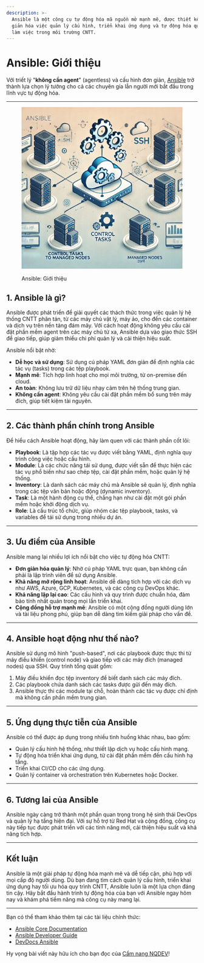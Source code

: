 ```yaml
---
description: >-
  Ansible là một công cụ tự động hóa mã nguồn mở mạnh mẽ, được thiết kế để đơn
  giản hóa việc quản lý cấu hình, triển khai ứng dụng và tự động hóa quy trình
  làm việc trong môi trường CNTT.
---
```


# Ansible: Giới thiệu

Với triết lý "**không cần agent**" (agentless) và cấu hình đơn giản, [Ansible](./) trở thành lựa chọn lý tưởng cho cả các chuyên gia lẫn người mới bắt đầu trong lĩnh vực tự động hóa.

***

<figure><img src="https://raw.githubusercontent.com/nguyenquy0710/repo-datafiles/refs/heads/main/gitbook/blogs/cong-nghe/ansible-gioi-thieu.webp" alt=""><figcaption><p>Ansible: Giới thiệu</p></figcaption></figure>

## 1. **Ansible là gì?**

Ansible được phát triển để giải quyết các thách thức trong việc quản lý hệ thống CNTT phân tán, từ các máy chủ vật lý, máy ảo, cho đến các container và dịch vụ trên nền tảng đám mây. Với cách hoạt động không yêu cầu cài đặt phần mềm agent trên các máy chủ từ xa, Ansible dựa vào giao thức SSH để giao tiếp, giúp giảm thiểu chi phí quản lý và cải thiện hiệu suất.

Ansible nổi bật nhờ:

* **Dễ học và sử dụng**: Sử dụng cú pháp YAML đơn giản để định nghĩa các tác vụ (tasks) trong các tệp playbook.
* **Mạnh mẽ**: Tích hợp linh hoạt cho mọi môi trường, từ on-premise đến cloud.
* **An toàn**: Không lưu trữ dữ liệu nhạy cảm trên hệ thống trung gian.
* **Không cần agent**: Không yêu cầu cài đặt phần mềm bổ sung trên máy đích, giúp tiết kiệm tài nguyên.

***

## 2. **Các thành phần chính trong Ansible**

Để hiểu cách Ansible hoạt động, hãy làm quen với các thành phần cốt lõi:

* **Playbook**: Là tập hợp các tác vụ được viết bằng YAML, định nghĩa quy trình công việc hoặc cấu hình.
* **Module**: Là các chức năng tái sử dụng, được viết sẵn để thực hiện các tác vụ phổ biến như sao chép tệp, cài đặt phần mềm, hoặc quản lý hệ thống.
* **Inventory**: Là danh sách các máy chủ mà Ansible sẽ quản lý, định nghĩa trong các tệp văn bản hoặc động (dynamic inventory).
* **Task**: Là một hành động cụ thể, chẳng hạn như cài đặt một gói phần mềm hoặc khởi động dịch vụ.
* **Role**: Là cấu trúc tổ chức, giúp nhóm các tệp playbook, tasks, và variables để tái sử dụng trong nhiều dự án.

***

## 3. **Ưu điểm của Ansible**

Ansible mang lại nhiều lợi ích nổi bật cho việc tự động hóa CNTT:

* **Đơn giản hóa quản lý**: Nhờ cú pháp YAML trực quan, bạn không cần phải là lập trình viên để sử dụng Ansible.
* **Khả năng mở rộng linh hoạt**: Ansible dễ dàng tích hợp với các dịch vụ như AWS, Azure, GCP, Kubernetes, và các công cụ DevOps khác.
* **Khả năng lặp lại cao**: Các cấu hình và quy trình được chuẩn hóa, đảm bảo tính nhất quán trong mọi lần triển khai.
* **Cộng đồng hỗ trợ mạnh mẽ**: Ansible có một cộng đồng người dùng lớn và tài liệu phong phú, giúp bạn dễ dàng tìm kiếm giải pháp cho vấn đề.

***

## 4. **Ansible hoạt động như thế nào?**

Ansible sử dụng mô hình "push-based", nơi các playbook được thực thi từ máy điều khiển (control node) và giao tiếp với các máy đích (managed nodes) qua SSH. Quy trình tổng quát gồm:

1. Máy điều khiển đọc tệp inventory để biết danh sách các máy đích.
2. Các playbook chứa danh sách các tasks được gửi đến máy đích.
3. Ansible thực thi các module tại chỗ, hoàn thành các tác vụ được chỉ định mà không cần phần mềm trung gian.

***

## 5. **Ứng dụng thực tiễn của Ansible**

Ansible có thể được áp dụng trong nhiều tình huống khác nhau, bao gồm:

* Quản lý cấu hình hệ thống, như thiết lập dịch vụ hoặc cấu hình mạng.
* Tự động hóa triển khai ứng dụng, từ cài đặt phần mềm đến cấu hình hạ tầng.
* Triển khai CI/CD cho các ứng dụng.
* Quản lý container và orchestration trên Kubernetes hoặc Docker.

***

## 6. **Tương lai của Ansible**

Ansible ngày càng trở thành một phần quan trọng trong hệ sinh thái DevOps và quản lý hạ tầng hiện đại. Với sự hỗ trợ từ Red Hat và cộng đồng, công cụ này tiếp tục được phát triển với các tính năng mới, cải thiện hiệu suất và khả năng tích hợp.

***

## Kết luận

Ansible là một giải pháp tự động hóa mạnh mẽ và dễ tiếp cận, phù hợp với mọi cấp độ người dùng. Dù bạn đang tìm cách quản lý cấu hình, triển khai ứng dụng hay tối ưu hóa quy trình CNTT, Ansible luôn là một lựa chọn đáng tin cậy. Hãy bắt đầu hành trình tự động hóa của bạn với Ansible ngay hôm nay và khám phá tiềm năng mà công cụ này mang lại.

***



Bạn có thể tham khảo thêm tại các tài liệu chính thức:

* [Ansible Core Documentation](https://docs.ansible.com/core.html)
* [Ansible Developer Guide](https://docs.ansible.com/developers.html)
* [DevDocs Ansible](https://devdocs.io/ansible/)

Hy vọng bài viết này hữu ích cho bạn đọc của [Cẩm nang NQDEV](../)!

